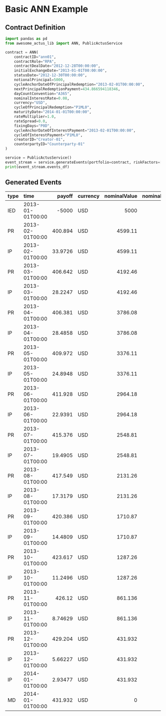 # Basic ANN Example

## Contract Definition
```python
import pandas as pd
from awesome_actus_lib import ANN, PublicActusService

contract = ANN(
    contractID="ann01",
    contractRole="RPA",
    contractDealDate="2012-12-28T00:00:00",
    initialExchangeDate="2013-01-01T00:00:00",
    statusDate="2012-12-30T00:00:00",
    notionalPrincipal=5000,
    cycleAnchorDateOfPrincipalRedemption="2013-02-01T00:00:00",
    nextPrincipalRedemptionPayment=434.866594118346,
    dayCountConvention="A365",
    nominalInterestRate=0.08,
    currency="USD",
    cycleOfPrincipalRedemption="P1ML0",
    maturityDate="2014-01-01T00:00:00",
    rateMultiplier=1.0,
    rateSpread=0.0,
    fixingDays="P0D",
    cycleAnchorDateOfInterestPayment="2013-02-01T00:00:00",
    cycleOfInterestPayment="P1ML0",
    creatorID="Creator-01",
    counterpartyID="Counterparty-01"
)

service = PublicActusService()
event_stream = service.generateEvents(portfolio=contract, riskFactors=[])
print(event_stream.events_df)

```

## Generated Events
| type   | time             |      payoff | currency   |   nominalValue |   nominalRate |   nominalAccrued | contractId   |
|:-------|:-----------------|------------:|:-----------|---------------:|--------------:|-----------------:|:-------------|
| IED    | 2013-01-01T00:00 | -5000       | USD        |       5000     |          0.08 |          0       | ann01        |
| PR     | 2013-02-01T00:00 |   400.894   | USD        |       4599.11  |          0.08 |         33.9726  | ann01        |
| IP     | 2013-02-01T00:00 |    33.9726  | USD        |       4599.11  |          0.08 |          0       | ann01        |
| PR     | 2013-03-01T00:00 |   406.642   | USD        |       4192.46  |          0.08 |         28.2247  | ann01        |
| IP     | 2013-03-01T00:00 |    28.2247  | USD        |       4192.46  |          0.08 |          0       | ann01        |
| PR     | 2013-04-01T00:00 |   406.381   | USD        |       3786.08  |          0.08 |         28.4858  | ann01        |
| IP     | 2013-04-01T00:00 |    28.4858  | USD        |       3786.08  |          0.08 |          0       | ann01        |
| PR     | 2013-05-01T00:00 |   409.972   | USD        |       3376.11  |          0.08 |         24.8948  | ann01        |
| IP     | 2013-05-01T00:00 |    24.8948  | USD        |       3376.11  |          0.08 |          0       | ann01        |
| PR     | 2013-06-01T00:00 |   411.928   | USD        |       2964.18  |          0.08 |         22.9391  | ann01        |
| IP     | 2013-06-01T00:00 |    22.9391  | USD        |       2964.18  |          0.08 |          0       | ann01        |
| PR     | 2013-07-01T00:00 |   415.376   | USD        |       2548.81  |          0.08 |         19.4905  | ann01        |
| IP     | 2013-07-01T00:00 |    19.4905  | USD        |       2548.81  |          0.08 |          0       | ann01        |
| PR     | 2013-08-01T00:00 |   417.549   | USD        |       2131.26  |          0.08 |         17.3179  | ann01        |
| IP     | 2013-08-01T00:00 |    17.3179  | USD        |       2131.26  |          0.08 |          0       | ann01        |
| PR     | 2013-09-01T00:00 |   420.386   | USD        |       1710.87  |          0.08 |         14.4809  | ann01        |
| IP     | 2013-09-01T00:00 |    14.4809  | USD        |       1710.87  |          0.08 |          0       | ann01        |
| PR     | 2013-10-01T00:00 |   423.617   | USD        |       1287.26  |          0.08 |         11.2496  | ann01        |
| IP     | 2013-10-01T00:00 |    11.2496  | USD        |       1287.26  |          0.08 |          0       | ann01        |
| PR     | 2013-11-01T00:00 |   426.12    | USD        |        861.136 |          0.08 |          8.74629 | ann01        |
| IP     | 2013-11-01T00:00 |     8.74629 | USD        |        861.136 |          0.08 |          0       | ann01        |
| PR     | 2013-12-01T00:00 |   429.204   | USD        |        431.932 |          0.08 |          5.66227 | ann01        |
| IP     | 2013-12-01T00:00 |     5.66227 | USD        |        431.932 |          0.08 |          0       | ann01        |
| IP     | 2014-01-01T00:00 |     2.93477 | USD        |        431.932 |          0.08 |          0       | ann01        |
| MD     | 2014-01-01T00:00 |   431.932   | USD        |          0     |          0.08 |          0       | ann01        |
